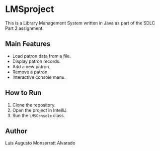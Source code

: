 # LMSproject

This is a Library Management System written in Java as part of the SDLC Part 2 assignment.

## Main Features
- Load patron data from a file.
- Display patron records.
- Add a new patron.
- Remove a patron.
- Interactive console menu.

## How to Run
1. Clone the repository.
2. Open the project in IntelliJ.
3. Run the `LMSConsole` class.

## Author
Luis Augusto Monserratt Alvarado
